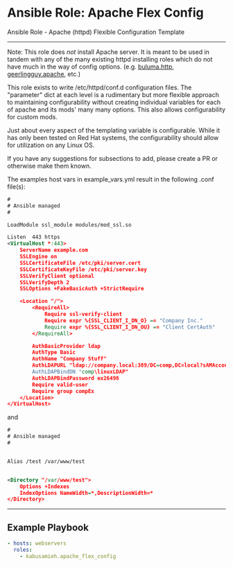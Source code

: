 # Ansible Role: Apache Flex Config
Ansible Role - Apache (httpd) Flexible Configuration Template

***

Note: This role does *not* install Apache server. It is meant to be used in tandem with any of the many existing httpd
installing roles which do not have much in the way of config options. (e.g. [buluma.http](https://galaxy.ansible.com/ui/standalone/roles/buluma/httpd/),
[geerlingguy.apache](https://galaxy.ansible.com/ui/standalone/roles/geerlingguy/apache/), etc.)

This role exists to write /etc/httpd/conf.d configuration files. The "parameter" dict at each level is a rudimentary but
more flexible approach to maintaining configurability without creating individual variables for each of apache and its
mods' many many options. This also allows configurability for custom mods.

Just about every aspect of the templating variable is configurable. While it has only been tested on Red Hat systems, the
configurability should allow for utilization on any Linux OS.

If you have any suggestions for subsections to add, please create a PR or otherwise make them known.

The examples host vars in example_vars.yml result in the following .conf file(s):
```xml
#
# Ansible managed
#

LoadModule ssl_module modules/mod_ssl.so

Listen  443 https
<VirtualHost *:443>
    ServerName example.com
    SSLEngine on
    SSLCertificateFile /etc/pki/server.cert
    SSLCertificateKeyFile /etc/pki/server.key
    SSLVerifyClient optional
    SSLVerifyDepth 2
    SSLOptions +FakeBasicAuth +StrictRequire

    <Location "/">
        <RequireAll>
            Require ssl-verify-client
            Require expr %{SSL_CLIENT_I_DN_O} == "Company Inc."
            Require expr %{SSL_CLIENT_I_DN_OU} == "Client CertAuth"
        </RequireAll>

        AuthBasicProvider ldap
        AuthType Basic
        AuthName "Company Stuff"
        AuthLDAPURL "ldap://company.local:389/DC=comp,DC=local?sAMAccountName?sub?(objectClass=*)" NONE
        AuthLDAPBindDN "comp\linuxLDAP"
        AuthLDAPBindPassword ex26498
        Require valid-user
        Require group compEx
    </Location>
</VirtualHost>
```
and
```xml
#
# Ansible managed
#


Alias /test /var/www/test


<Directory "/var/www/test">
    Options +Indexes
    IndexOptions NameWidth=*,DescriptionWidth=*
</Directory>
```

***

## Example Playbook

```yaml
- hosts: webservers
  roles:
    - kabusamieh.apache_flex_config
```

